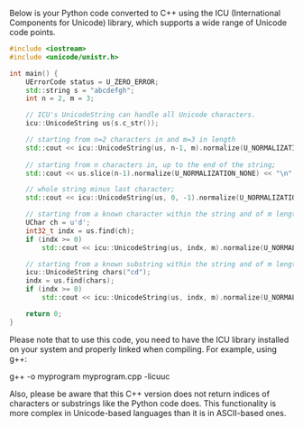 Below is your Python code converted to C++ using the ICU (International Components for Unicode) library, which supports a wide range of Unicode code points.

```cpp
#include <iostream>
#include <unicode/unistr.h>

int main() {
    UErrorCode status = U_ZERO_ERROR;
    std::string s = "abcdefgh";
    int n = 2, m = 3;

    // ICU's UnicodeString can handle all Unicode characters.
    icu::UnicodeString us(s.c_str());

    // starting from n=2 characters in and m=3 in length
    std::cout << icu::UnicodeString(us, n-1, m).normalize(U_NORMALIZATION_NONE) << "\n";
    
    // starting from n characters in, up to the end of the string;
    std::cout << us.slice(n-1).normalize(U_NORMALIZATION_NONE) << "\n";

    // whole string minus last character;
    std::cout << icu::UnicodeString(us, 0, -1).normalize(U_NORMALIZATION_NONE) << "\n";

    // starting from a known character within the string and of m length
    UChar ch = u'd';
    int32_t indx = us.find(ch);
    if (indx >= 0)
        std::cout << icu::UnicodeString(us, indx, m).normalize(U_NORMALIZATION_NONE) << "\n";

    // starting from a known substring within the string and of m length
    icu::UnicodeString chars("cd");
    indx = us.find(chars);
    if (indx >= 0)
        std::cout << icu::UnicodeString(us, indx, m).normalize(U_NORMALIZATION_NONE) << "\n";

    return 0;
}
```
Please note that to use this code, you need to have the ICU library installed on your system and properly linked when compiling. For example, using g++:

g++ -o myprogram myprogram.cpp -licuuc

Also, please be aware that this C++ version does not return indices of characters or substrings like the Python code does. This functionality is more complex in Unicode-based languages than it is in ASCII-based ones.
